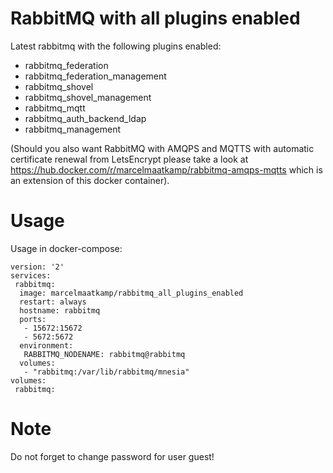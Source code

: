 # RabbitMQ with all plugins enabled

Latest rabbitmq with the following plugins enabled:
  *  rabbitmq_federation 
  *  rabbitmq_federation_management 
  *  rabbitmq_shovel 
  *  rabbitmq_shovel_management 
  *  rabbitmq_mqtt 
  *  rabbitmq_auth_backend_ldap
  *  rabbitmq_management

(Should you also want RabbitMQ with AMQPS and MQTTS with automatic certificate renewal from LetsEncrypt please take a look at https://hub.docker.com/r/marcelmaatkamp/rabbitmq-amqps-mqtts which is an extension of this docker container).

# Usage

Usage in docker-compose:
 ```
 version: '2'
 services:
  rabbitmq:
   image: marcelmaatkamp/rabbitmq_all_plugins_enabled
   restart: always
   hostname: rabbitmq
   ports:
    - 15672:15672
    - 5672:5672
   environment:
    RABBITMQ_NODENAME: rabbitmq@rabbitmq
   volumes:
    - "rabbitmq:/var/lib/rabbitmq/mnesia"
 volumes:
  rabbitmq:
 ```
 
 # Note 
 
 Do not forget to change password for user guest!
